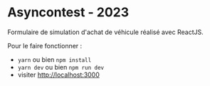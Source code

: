 # Asyncontest - 2023

Formulaire de simulation d'achat de véhicule réalisé avec ReactJS.

Pour le faire fonctionner : 
- ```yarn``` ou bien ``npm install``
- ``yarn dev`` ou bien ``npm run dev``
- visiter [http://localhost:3000](http://localhost:3000)